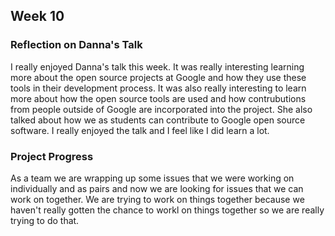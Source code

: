## Week 10 


### Reflection on Danna's Talk 
I really enjoyed Danna's talk this week. It was really interesting learning more about the open source projects at Google and how they use these tools in their development process. It was also really interesting to learn more about how the open source tools are used and how contrubutions from people outside of Google are incorporated into the project. She also talked about how we as students can contribute to Google open source software. I really enjoyed the talk and I feel like I did learn a lot. 

### Project Progress 
As a team we are wrapping up some issues that we were working on individually and as pairs and now we are looking for issues that we can work on together. We are trying to work on things together because we haven't really gotten the chance to workl on things together so we are really trying to do that. 

